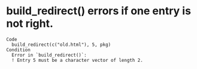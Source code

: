 # build_redirect() errors if one entry is not right.

    Code
      build_redirect(c("old.html"), 5, pkg)
    Condition
      Error in `build_redirect()`:
      ! Entry 5 must be a character vector of length 2.

